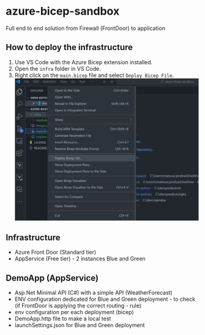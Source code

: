# azure-bicep-sandbox
Full end to end solution from Firewall (FrontDoor) to application

## How to deploy the infrastructure
1. Use VS Code with the Azure Bicep extension installed.
2. Open the `infra` folder in VS Code.
3. Right click on the `main.bicep` file and select `Deploy Bicep File`.
![screen](doc/run-bicep-vs-code.png)

## Infrastructure
- Azure Front Door (Standard tier)
- AppService (Free tier) - 2 instances Blue and Green

## DemoApp (AppService)
- Asp.Net Minimal API (C#) with a simple API (WeatherForecast)
- ENV configuration dedicated for Blue and Green deployment - to check (if FrontDoor is applying the correct routing - rule)
- env configuration per each deployment (bicep)
- DemoApp.http file to make a local test
- launchSettings.json for Blue and Green deployment

